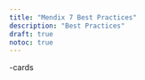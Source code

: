 ```yaml
---
title: "Mendix 7 Best Practices"
description: "Best Practices"
draft: true
notoc: true
---
```


-cards